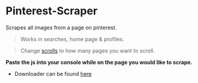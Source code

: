 # Pinterest-Scraper

Scrapes all images from a page on pinterest.

> Works in searches, home page & profiles.

> Change [scrolls](https://github.com/holo/pinterest-scraper/blob/main/script.js#L1) to how many pages you want to scroll.

**Paste the js into your console while on the page you would like to scrape.**

 * Downloader can be found [here](https://github.com/holo/image-link-downloader/)
